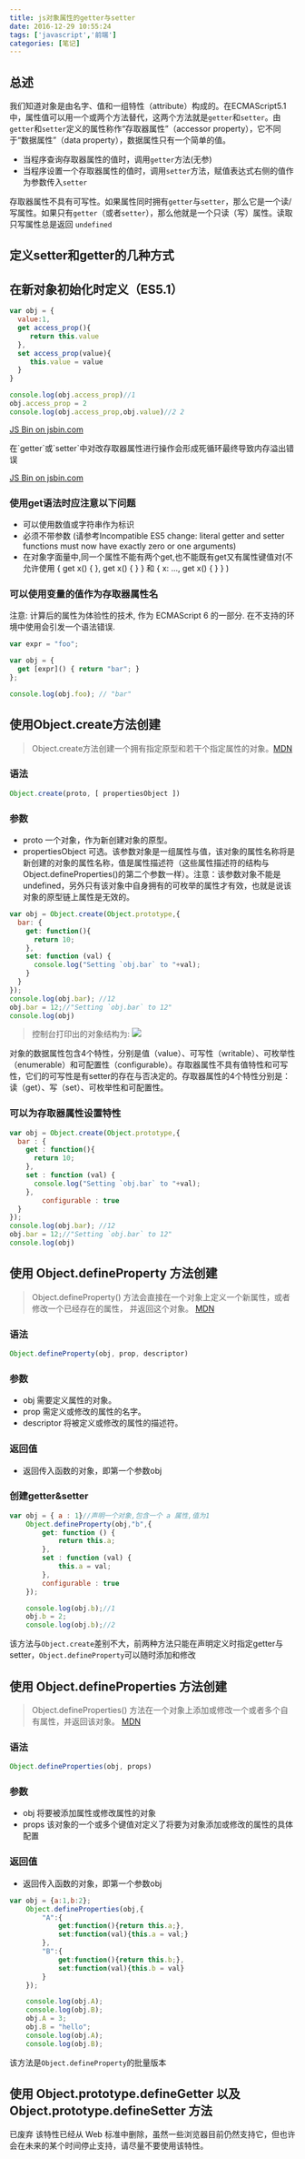 ```yaml
---
title: js对象属性的getter与setter
date: 2016-12-29 10:55:24
tags: ['javascript','前端']
categories: [笔记]
---
```


## 总述

我们知道对象是由名字、值和一组特性（attribute）构成的。在ECMAScript5.1中，属性值可以用一个或两个方法替代，这两个方法就是`getter`和`setter`。由`getter`和`setter`定义的属性称作“存取器属性”（accessor property），它不同于“数据属性”（data property），数据属性只有一个简单的值。

- 当程序查询存取器属性的值时，调用`getter`方法(无参)
- 当程序设置一个存取器属性的值时，调用`setter`方法，赋值表达式右侧的值作为参数传入`setter`

存取器属性不具有可写性。如果属性同时拥有`getter`与`setter`，那么它是一个读/写属性。如果只有`getter`（或者`setter`），那么他就是一个只读（写）属性。读取只写属性总是返回	`undefined`

## 定义setter和getter的几种方式

## 在新对象初始化时定义（ES5.1）

```js
var obj = {
  value:1,
  get access_prop(){
     return this.value
  },
  set access_prop(value){
     this.value = value
  }
}

console.log(obj.access_prop)//1
obj.access_prop = 2
console.log(obj.access_prop,obj.value)//2 2
```
<!-- more -->

<a class="jsbin-embed" href="http://jsbin.com/sutoha/7/embed?js,console">JS Bin on jsbin.com</a><script src="http://static.jsbin.com/js/embed.min.js?3.40.2"></script>

<p class="tip">在`getter`或`setter`中对改存取器属性进行操作会形成死循环最终导致内存溢出错误</p>

<a class="jsbin-embed" href="http://jsbin.com/vifakec/embed?js,console">JS Bin on jsbin.com</a><script src="http://static.jsbin.com/js/embed.min.js?3.40.2"></script>

### 使用get语法时应注意以下问题

- 可以使用数值或字符串作为标识
- 必须不带参数 (请参考Incompatible ES5 change: literal getter and setter functions must now have exactly zero or one arguments)
- 在对象字面量中,同一个属性不能有两个get,也不能既有get又有属性键值对(不允许使用 { get x() { }, get x() { } } 和 { x: ..., get x() { } } )

### 可以使用变量的值作为存取器属性名

<p class="tip">注意: 计算后的属性为体验性的技术, 作为 ECMAScript 6 的一部分. 在不支持的环境中使用会引发一个语法错误.</p>

```js
var expr = "foo";

var obj = {
  get [expr]() { return "bar"; }
};

console.log(obj.foo); // "bar"
```

## 使用Object.create方法创建

> Object.create方法创建一个拥有指定原型和若干个指定属性的对象。[MDN](https://developer.mozilla.org/zh-CN/docs/Web/JavaScript/Reference/Global_Objects/Object/create)

### 语法

```js
Object.create(proto, [ propertiesObject ])
```

### 参数

- proto
  一个对象，作为新创建对象的原型。
- propertiesObject
  可选。该参数对象是一组属性与值，该对象的属性名称将是新创建的对象的属性名称，值是属性描述符（这些属性描述符的结构与Object.defineProperties()的第二个参数一样）。注意：该参数对象不能是 undefined，另外只有该对象中自身拥有的可枚举的属性才有效，也就是说该对象的原型链上属性是无效的。

```js
var obj = Object.create(Object.prototype,{
  bar: {
    get: function(){
      return 10;
    },
    set: function (val) {
      console.log("Setting `obj.bar` to "+val);
    }
  }
});
console.log(obj.bar); //12
obj.bar = 12;//"Setting `obj.bar` to 12"
console.log(obj)
```
> 控制台打印出的对象结构为:
![](http://7xrqm7.com1.z0.glb.clouddn.com/getter&setter_object.create.png)

<p class="tip">对象的数据属性包含4个特性，分别是值（value）、可写性（writable）、可枚举性（enumerable）和可配置性（configurable）。存取器属性不具有值特性和可写性，它们的可写性是有setter的存在与否决定的。存取器属性的4个特性分别是：读（get）、写（set）、可枚举性和可配置性。
</p>

### 可以为存取器属性设置特性

```js
var obj = Object.create(Object.prototype,{
  bar : {
    get : function(){
      return 10;
    },
    set : function (val) {
      console.log("Setting `obj.bar` to "+val);
    },
		configurable : true
  }
});
console.log(obj.bar); //12
obj.bar = 12;//"Setting `obj.bar` to 12"
console.log(obj)
```

## 使用 Object.defineProperty 方法创建

> Object.defineProperty() 方法会直接在一个对象上定义一个新属性，或者修改一个已经存在的属性， 并返回这个对象。 [MDN](https://developer.mozilla.org/zh-CN/docs/Web/JavaScript/Reference/Global_Objects/Object/defineProperty)

### 语法

```js
Object.defineProperty(obj, prop, descriptor)
```

### 参数

- obj
  需要定义属性的对象。
- prop
  需定义或修改的属性的名字。
- descriptor
  将被定义或修改的属性的描述符。

### 返回值
- 返回传入函数的对象，即第一个参数obj

### 创建getter&setter

```js
var obj = { a : 1}//声明一个对象,包含一个 a 属性,值为1
    Object.defineProperty(obj,"b",{
        get: function () {
            return this.a;
        },
        set : function (val) {
            this.a = val;
        },
        configurable : true
    });

    console.log(obj.b);//1
    obj.b = 2;
    console.log(obj.b);//2
```
该方法与`Object.create`差别不大，前两种方法只能在声明定义时指定getter与setter，`Object.defineProperty`可以随时添加和修改

## 使用 Object.defineProperties 方法创建

> Object.defineProperties() 方法在一个对象上添加或修改一个或者多个自有属性，并返回该对象。 [MDN](https://developer.mozilla.org/zh-CN/docs/Web/JavaScript/Reference/Global_Objects/Object/defineProperties)

### 语法
```js
Object.defineProperties(obj, props)
```

### 参数
- obj
  将要被添加属性或修改属性的对象
- props
  该对象的一个或多个键值对定义了将要为对象添加或修改的属性的具体配置

### 返回值
- 返回传入函数的对象，即第一个参数obj

```js
var obj = {a:1,b:2};
    Object.defineProperties(obj,{
        "A":{
            get:function(){return this.a;},
            set:function(val){this.a = val;}
        },
        "B":{
            get:function(){return this.b;},
            set:function(val){this.b = val}
        }
    });

    console.log(obj.A);
    console.log(obj.B);
    obj.A = 3;
    obj.B = "hello";
    console.log(obj.A);
    console.log(obj.B);
```
该方法是`Object.defineProperty`的批量版本

## 使用 Object.prototype.__defineGetter__ 以及 Object.prototype.__defineSetter__ 方法

<p class="tip">已废弃
该特性已经从 Web 标准中删除，虽然一些浏览器目前仍然支持它，但也许会在未来的某个时间停止支持，请尽量不要使用该特性。</p>

